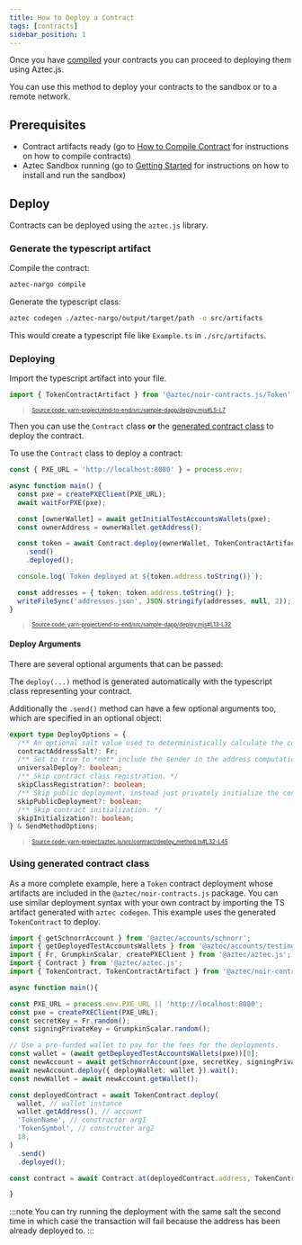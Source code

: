 ```yaml
---
title: How to Deploy a Contract
tags: [contracts]
sidebar_position: 1
---
```


Once you have [compiled](../smart_contracts/how_to_compile_contract.md) your contracts you can proceed to deploying them using Aztec.js.

You can use this method to deploy your contracts to the sandbox or to a remote network.

## Prerequisites

- Contract artifacts ready (go to [How to Compile Contract](../smart_contracts/how_to_compile_contract.md) for instructions on how to compile contracts)
- Aztec Sandbox running (go to [Getting Started](../../getting_started.md) for instructions on how to install and run the sandbox)

## Deploy

Contracts can be deployed using the `aztec.js` library.

### Generate the typescript artifact

Compile the contract:

```bash
aztec-nargo compile
```

Generate the typescript class:

```bash
aztec codegen ./aztec-nargo/output/target/path -o src/artifacts
```

This would create a typescript file like `Example.ts` in `./src/artifacts`.

### Deploying

Import the typescript artifact into your file.

```typescript title="import_artifact" showLineNumbers 
import { TokenContractArtifact } from '@aztec/noir-contracts.js/Token';
```
> <sup><sub><a href="https://github.com/AztecProtocol/aztec-packages/blob/v0.87.0/yarn-project/end-to-end/src/sample-dapp/deploy.mjs#L5-L7" target="_blank" rel="noopener noreferrer">Source code: yarn-project/end-to-end/src/sample-dapp/deploy.mjs#L5-L7</a></sub></sup>


Then you can use the `Contract` class **or** the [generated contract class](#using-generated-contract-class) to deploy the contract.

To use the `Contract` class to deploy a contract:

```typescript title="dapp-deploy" showLineNumbers 
const { PXE_URL = 'http://localhost:8080' } = process.env;

async function main() {
  const pxe = createPXEClient(PXE_URL);
  await waitForPXE(pxe);

  const [ownerWallet] = await getInitialTestAccountsWallets(pxe);
  const ownerAddress = ownerWallet.getAddress();

  const token = await Contract.deploy(ownerWallet, TokenContractArtifact, [ownerAddress, 'TokenName', 'TKN', 18])
    .send()
    .deployed();

  console.log(`Token deployed at ${token.address.toString()}`);

  const addresses = { token: token.address.toString() };
  writeFileSync('addresses.json', JSON.stringify(addresses, null, 2));
}
```
> <sup><sub><a href="https://github.com/AztecProtocol/aztec-packages/blob/v0.87.0/yarn-project/end-to-end/src/sample-dapp/deploy.mjs#L13-L32" target="_blank" rel="noopener noreferrer">Source code: yarn-project/end-to-end/src/sample-dapp/deploy.mjs#L13-L32</a></sub></sup>


#### Deploy Arguments

There are several optional arguments that can be passed:

The `deploy(...)` method is generated automatically with the typescript class representing your contract.

Additionally the `.send()` method can have a few optional arguments too, which are specified in an optional object:

```typescript title="deploy_options" showLineNumbers 
export type DeployOptions = {
  /** An optional salt value used to deterministically calculate the contract address. */
  contractAddressSalt?: Fr;
  /** Set to true to *not* include the sender in the address computation. */
  universalDeploy?: boolean;
  /** Skip contract class registration. */
  skipClassRegistration?: boolean;
  /** Skip public deployment, instead just privately initialize the contract. */
  skipPublicDeployment?: boolean;
  /** Skip contract initialization. */
  skipInitialization?: boolean;
} & SendMethodOptions;
```
> <sup><sub><a href="https://github.com/AztecProtocol/aztec-packages/blob/v0.87.0/yarn-project/aztec.js/src/contract/deploy_method.ts#L32-L45" target="_blank" rel="noopener noreferrer">Source code: yarn-project/aztec.js/src/contract/deploy_method.ts#L32-L45</a></sub></sup>


### Using generated contract class

As a more complete example, here a `Token` contract deployment whose artifacts are included in the `@aztec/noir-contracts.js` package. You can use similar deployment syntax with your own contract by importing the TS artifact generated with `aztec codegen`. This example uses the generated `TokenContract` to deploy.

```ts
import { getSchnorrAccount } from '@aztec/accounts/schnorr';
import { getDeployedTestAccountsWallets } from '@aztec/accounts/testing';
import { Fr, GrumpkinScalar, createPXEClient } from '@aztec/aztec.js';
import { Contract } from '@aztec/aztec.js';
import { TokenContract, TokenContractArtifact } from '@aztec/noir-contracts.js/Token';

async function main(){

const PXE_URL = process.env.PXE_URL || 'http://localhost:8080';
const pxe = createPXEClient(PXE_URL);
const secretKey = Fr.random();
const signingPrivateKey = GrumpkinScalar.random();

// Use a pre-funded wallet to pay for the fees for the deployments.
const wallet = (await getDeployedTestAccountsWallets(pxe))[0];
const newAccount = await getSchnorrAccount(pxe, secretKey, signingPrivateKey);
await newAccount.deploy({ deployWallet: wallet }).wait();
const newWallet = await newAccount.getWallet();

const deployedContract = await TokenContract.deploy(
  wallet, // wallet instance
  wallet.getAddress(), // account
  'TokenName', // constructor arg1
  'TokenSymbol', // constructor arg2
  18,
)
  .send()
  .deployed();

const contract = await Contract.at(deployedContract.address, TokenContractArtifact, wallet);

}
```

:::note
You can try running the deployment with the same salt the second time in which case the transaction will fail because the address has been already deployed to.
:::
